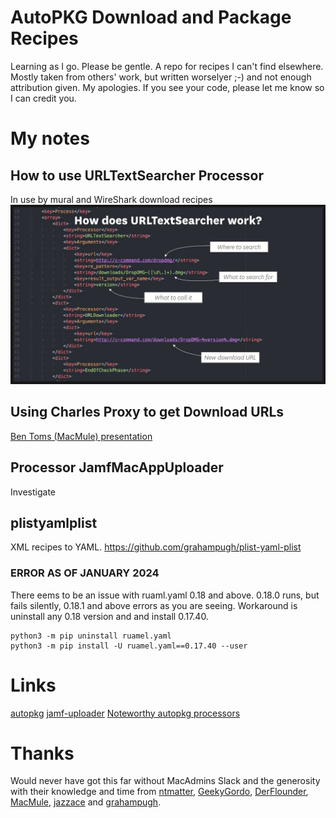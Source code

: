 # AutoPKG Download and Package Recipes
Learning as I go. Please be gentle.
A repo for recipes I can't find elsewhere. Mostly taken from others' work, but written worselyer ;-) and not enough attribution given. My apologies. If you see your code, please let me know so I can credit you.

# My notes
## How to use URLTextSearcher Processor
In use by mural and WireShark download recipes
![Example](./IMAGES/URLTextSearcher.jpg)

## Using Charles Proxy to get Download URLs
[Ben Toms (MacMule) presentation](https://www.youtube.com/watch?v=yTkgrCUoxDM)

## Processor JamfMacAppUploader
Investigate

## plistyamlplist
XML recipes to YAML.
https://github.com/grahampugh/plist-yaml-plist

### ERROR AS OF JANUARY 2024
There eems to be an issue with ruaml.yaml 0.18 and above. 0.18.0 runs, but fails silently, 0.18.1 and above errors as you are seeing.
Workaround is uninstall any 0.18 version and and install 0.17.40.
```
python3 -m pip uninstall ruamel.yaml  
python3 -m pip install -U ruamel.yaml==0.17.40 --user
```
# Links
[autopkg](https://github.com/autopkg/)
[jamf-uploader](https://github.com/grahampugh/jamf-upload)
[Noteworthy autopkg processors](https://github.com/autopkg/autopkg/wiki/Noteworthy-Processors)


# Thanks
Would never have got this far without MacAdmins Slack and the generosity with their knowledge and time from [ntmatter](https://github.com/ntmatter/), [GeekyGordo](https://geekygordo.com/), [DerFlounder](https://github.com/rtrouton/), [MacMule](https://github.com/macmule/), [jazzace](https://github.com/jazzace) and [grahampugh](https://github.com/grahampugh/).
